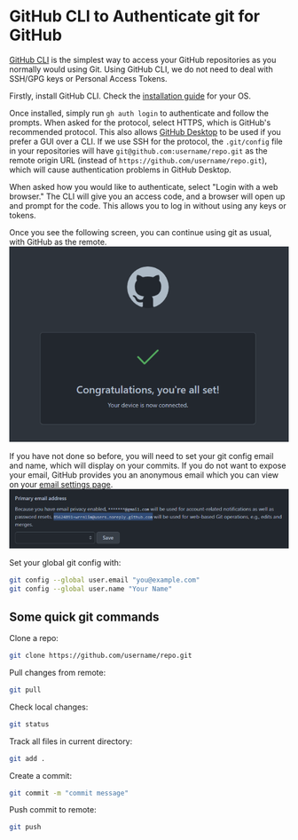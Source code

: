 # GitHub CLI to Authenticate git for GitHub

[GitHub CLI](https://cli.github.com/) is the simplest way to access your GitHub repositories as you normally would using Git. Using GitHub CLI, we do not need to deal with SSH/GPG keys or Personal Access Tokens.

Firstly, install GitHub CLI. Check the [installation guide](https://github.com/cli/cli#installation) for your OS.

Once installed, simply run `gh auth login` to authenticate and follow the prompts. When asked for the protocol, select HTTPS, which is GitHub's recommended protocol. This also allows [GitHub Desktop](https://desktop.github.com/) to be used if you prefer a GUI over a CLI. If we use SSH for the protocol, the `.git/config` file in your repositories will have `git@github.com:username/repo.git` as the remote origin URL (instead of `https://github.com/username/repo.git`), which will cause authentication problems in GitHub Desktop.

When asked how you would like to authenticate, select "Login with a web browser." The CLI will give you an access code, and a browser will open up and prompt for the code. This allows you to log in without using any keys or tokens.

Once you see the following screen, you can continue using git as usual, with GitHub as the remote.
![GitHub Auth Succes Screen](./images/auth_success.png)

If you have not done so before, you will need to set your git config email and name, which will display on your commits. If you do not want to expose your email, GitHub provides you an anonymous email which you can view on your [email settings page](https://github.com/settings/emails).
![GitHub Email Settings Page](./images/email.png)

Set your global git config with:

```bash
git config --global user.email "you@example.com"
git config --global user.name "Your Name"
```

## Some quick git commands

Clone a repo:

``` bash
git clone https://github.com/username/repo.git
```

Pull changes from remote:

```bash
git pull
```

Check local changes:

```bash
git status
```

Track all files in current directory:

```bash
git add .
```

Create a commit:

```bash
git commit -m "commit message"
```

Push commit to remote:

```bash
git push
```
